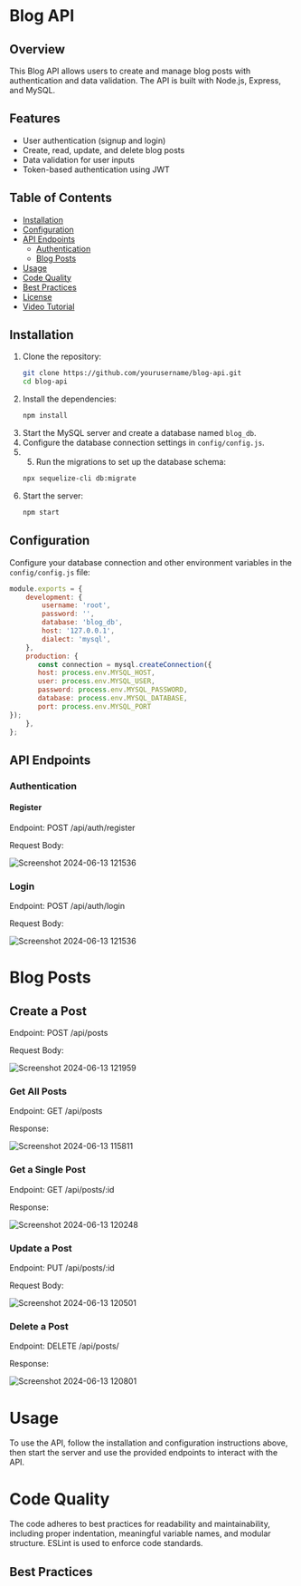 # Blog API

## Overview
This Blog API allows users to create and manage blog posts with authentication and data validation. The API is built with Node.js, Express, and MySQL.

## Features
- User authentication (signup and login)
- Create, read, update, and delete blog posts
- Data validation for user inputs
- Token-based authentication using JWT

## Table of Contents
- [Installation](#installation)
- [Configuration](#configuration)
- [API Endpoints](#api-endpoints)
  - [Authentication](#authentication)
  - [Blog Posts](#blog-posts)
- [Usage](#usage)
- [Code Quality](#code-quality)
- [Best Practices](#best-practices)
- [License](#license)
- [Video Tutorial](#video-tutorial)

## Installation
1. Clone the repository:
    ```bash
    git clone https://github.com/yourusername/blog-api.git
    cd blog-api
    ```
2. Install the dependencies:
    ```bash
    npm install
    ```
 3. Start the MySQL server and create a database named `blog_db`.
4. Configure the database connection settings in `config/config.js`.
5. 5. Run the migrations to set up the database schema:
    ```bash
    npx sequelize-cli db:migrate
    ```
6. Start the server:
    ```bash
    npm start
    ```

## Configuration
Configure your database connection and other environment variables in the `config/config.js` file:
```javascript
module.exports = {
    development: {
        username: 'root',
        password: '',
        database: 'blog_db',
        host: '127.0.0.1',
        dialect: 'mysql',
    },
    production: {
       const connection = mysql.createConnection({
       host: process.env.MYSQL_HOST,
       user: process.env.MYSQL_USER,
       password: process.env.MYSQL_PASSWORD,
       database: process.env.MYSQL_DATABASE,
       port: process.env.MYSQL_PORT
});
    },
};
```

## API Endpoints

### Authentication

#### Register

Endpoint: POST /api/auth/register

Request Body:

![Screenshot 2024-06-13 121536](https://github.com/Mayank561/Blog_api/assets/108197241/c7e6d612-965b-4a1f-8b36-7ef437426a3e)

### Login

Endpoint: POST /api/auth/login

Request Body:

![Screenshot 2024-06-13 121536](https://github.com/Mayank561/Blog_api/assets/108197241/c7e6d612-965b-4a1f-8b36-7ef437426a3e)


# Blog Posts

## Create a Post

Endpoint: POST /api/posts

Request Body:

![Screenshot 2024-06-13 121959](https://github.com/Mayank561/Blog_api/assets/108197241/c2f58ab4-ba5f-4c6e-8a4b-77daaa1300cf)


### Get All Posts

Endpoint: GET /api/posts

Response:

![Screenshot 2024-06-13 115811](https://github.com/Mayank561/Blog_api/assets/108197241/3711e410-56da-4bb5-92d1-71fff50700c8)

### Get a Single Post
Endpoint: GET /api/posts/:id

Response:

![Screenshot 2024-06-13 120248](https://github.com/Mayank561/Blog_api/assets/108197241/1065d0dd-d666-4c57-b1d1-830b7ad2d84d)


### Update a Post
Endpoint: PUT /api/posts/:id

Request Body:

![Screenshot 2024-06-13 120501](https://github.com/Mayank561/Blog_api/assets/108197241/1ac6cde9-7923-4447-b4d3-360782800146)


### Delete a Post
Endpoint: DELETE /api/posts/

Response:

![Screenshot 2024-06-13 120801](https://github.com/Mayank561/Blog_api/assets/108197241/652cd945-fab8-4620-8e66-60429158ecfd)



# Usage
To use the API, follow the installation and configuration instructions above, then start the server and use the provided endpoints to interact with the API.

# Code Quality
The code adheres to best practices for readability and maintainability, including proper indentation, meaningful variable names, and modular structure. ESLint is used to enforce code standards.

## Best Practices

